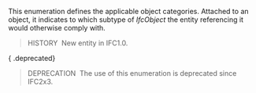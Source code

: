 ﻿This enumeration defines the applicable object categories. Attached to an object, it indicates to which subtype of _IfcObject_ the entity referencing it would otherwise comply with.

> HISTORY&nbsp; New entity in IFC1.0.

{ .deprecated}
> DEPRECATION&nbsp; The use of this enumeration is deprecated since IFC2x3.
